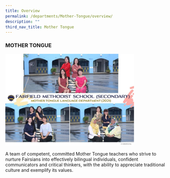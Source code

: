 ```yaml
---
title: Overview
permalink: /departments/Mother-Tongue/overview/
description: ""
third_nav_title: Mother Tongue
---
```

### MOTHER TONGUE

<img src="/images/dpm2.png" style="width:80%">

A team of competent, committed Mother Tongue teachers who strive to nurture Fairsians into effectively bilingual individuals, confident communicators and critical thinkers, with the ability to appreciate traditional culture and exemplify its values.